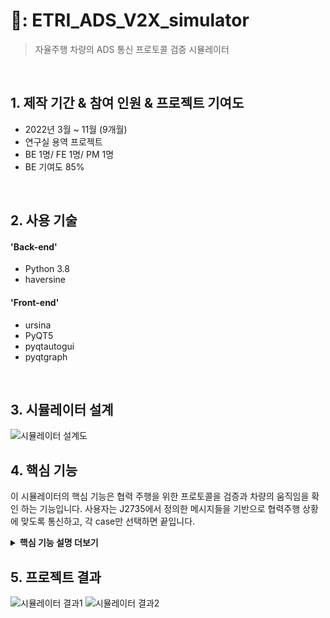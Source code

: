 # 📌: ETRI_ADS_V2X_simulator
> 자율주행 차량의 ADS 통신 프로토콜 검증 시뮬레이터

</br>

## 1. 제작 기간 & 참여 인원 & 프로젝트 기여도
- 2022년 3월 ~ 11월 (9개월)
- 연구실 용역 프로젝트
- BE 1명/ FE 1명/ PM 1명
- BE 기여도 85%

</br>

## 2. 사용 기술
#### 'Back-end'
  - Python 3.8
  - haversine
#### 'Front-end'
  - ursina
  - PyQT5
  - pyqtautogui
  - pyqtgraph

</br>

## 3. 시뮬레이터 설계
![시뮬레이터 설계도](https://github.com/havingforlunch/ETRI_ADS_V2X_simulator/assets/105187310/75ace104-b271-46c7-805b-04da9c5be102)

## 4. 핵심 기능
이 시뮬레이터의 핵심 기능은 협력 주행을 위한 프로토콜을 검증과 차량의 움직임을 확인 하는 기능입니다.
사용자는 J2735에서 정의한 메시지들을 기반으로 협력주행 상황에 맞도록 통신하고, 각 case만 선택하면 끝입니다.

<details>
<summary><b>핵심 기능 설명 더보기</b></summary>
### 4.1 전체 흐름도

![시뮬레이터 흐름도](https://github.com/havingforlunch/ETRI_ADS_V2X_simulator/assets/105187310/e317ad0d-03e8-4334-a621-1858d843a6e4)

### 4.2 차량의 움직임
![차량 움직임 구현](https://github.com/havingforlunch/ETRI_ADS_V2X_simulator/assets/105187310/b71e1c0d-146d-4a78-b17f-13b70e0d0b08)

- **차량 움직임 구현** 🚗
  -  차량은 사전에 받은 주행 기록을 바탕으로 움직입니다.
  -  주행 기록의 위도, 경도 좌표를 해당 시뮬레이터 좌표로 변환합니다.
  -  지정된 차량의 속도를 통해 실시간으로 차량의 이동 거리를 계속하여, 차량의 위치를 찍어줍니다.
  -  차량의 이동 거리가 A와 B 사이라면, A와 B 지점을 직선 상의 A로부터 이동 거리 만큼 떨어진 위치를 차량의 위치로 합니다.
  -  그 다음 이동 거리를 계산했을 때, B 지점까지의 거리를 넘는다면 B와 C 지점 사이로 차량의 위치를 측정합니다.
  -  ⚠️해당 시뮬레이터에서 사용한 차량 주행 기록은 15km/h의 낮은 속도와 0.1초 간격으로 매우 촘촘하게 찍혀있기 때문에, 각 지점의 간격은 매우 좁습니다.

### 4.3 다양한 Case 테스트

- **테스트를 위한 시나리오 구현**
  - 테스트에 맞는 시나리오를 따로 구현하였으며, 시나리오를 선택함과 동시에 차량들의 움직임과 테스트를 위한 통신 프로토콜의 전송이 시작됩니다.
  - 다양한 테스트와 성능 검증을 위해, 시뮬레이션 차량의 2가지 기능이 있습니다. (속도 변환, 위치 고정 등)

</details>
 
## 5. 프로젝트 결과
![시뮬레이터 결과1](https://github.com/havingforlunch/ETRI_ADS_V2X_simulator/assets/105187310/bb9a0306-35ef-49f0-b193-44ce008ad9f4)
![시뮬레이터 결과2](https://github.com/havingforlunch/ETRI_ADS_V2X_simulator/assets/105187310/970bdee8-776c-4414-95f1-544c84026d03)

